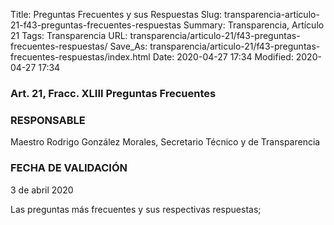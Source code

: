 Title: Preguntas Frecuentes y sus Respuestas
Slug: transparencia-articulo-21-f43-preguntas-frecuentes-respuestas
Summary: Transparencia, Artículo 21
Tags: Transparencia
URL: transparencia/articulo-21/f43-preguntas-frecuentes-respuestas/
Save_As: transparencia/articulo-21/f43-preguntas-frecuentes-respuestas/index.html
Date: 2020-04-27 17:34
Modified: 2020-04-27 17:34


### Art. 21, Fracc. XLIII Preguntas Frecuentes

### RESPONSABLE

Maestro Rodrigo González Morales, Secretario Técnico y de Transparencia

### FECHA DE VALIDACIÓN

3 de abril 2020

Las preguntas más frecuentes y sus respectivas respuestas;


